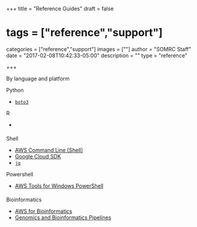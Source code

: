 +++
title = "Reference Guides"
draft = false
# tags = ["reference","support"]
categories = ["reference","support"]
images = [""]
author = "SOMRC Staff"
date = "2017-02-08T10:42:33-05:00"
description = ""
type = "reference"

+++

<p class=lead>By language and platform</p>

<div class="row" style="margin-bottom:20px;">
  <div class="col-sm-6">
    <div class="card">
      <div class="card-header">
        Python
      </div>
      <div class="card-block">
        <ul>
          <li><code><a href="https://somrc.virginia.edu/userinfo/reference/boto3/">boto3</a></code></li>
        </ul>
      </div>
    </div>
  </div>
  <div class="col-sm-6">
    <div class="card">
      <div class="card-header">
        R
      </div>
      <div class="card-block">
        <ul>
          <li><code></code></li>
        </ul>
      </div>
    </div>
  </div>
</div>
<div class="row" style="margin-bottom:20px;">
  <div class="col-sm-6">
    <div class="card">
      <div class="card-header">
        Shell
      </div>
      <div class="card-block">
        <ul>
          <li><a href="https://somrc.virginia.edu/userinfo/reference/aws-cli/">AWS Command Line (Shell)</a></li>
          <li><a href="https://somrc.virginia.edu/userinfo/reference/google-cloud-sdk/">Google Cloud SDK</a></li>
          <li><code><a href="https://somrc.virginia.edu/userinfo/reference/jq/">jq</a></code></li>
        </ul>
      </div>
    </div>
  </div>
  <div class="col-sm-6">
    <div class="card">
      <div class="card-header">
        Powershell
      </div>
      <div class="card-block">
        <ul>
          <li><a href="https://somrc.virginia.edu/userinfo/reference/awscli-powershell/">AWS Tools for Windows PowerShell</a></li>
        </ul>
      </div>
    </div>
  </div>
</div>
<div class="row" style="margin-bottom:20px;">
  <div class="col-sm-6">
    <div class="card">
      <div class="card-header">
        Bioinformatics
      </div>
      <div class="card-block">
        <ul>
          <li><a href="https://somrc.virginia.edu/userinfo/reference/aws-bioinformatics/">AWS for Bioinformatics</a></li>
          <li><a href="https://somrc.virginia.edu/userinfo/reference/bioinformatics-pipelines/">Genomics and Bioinformatics Pipelines</a></li>
        </ul>
      </div>
    </div>
  </div>
</div>

